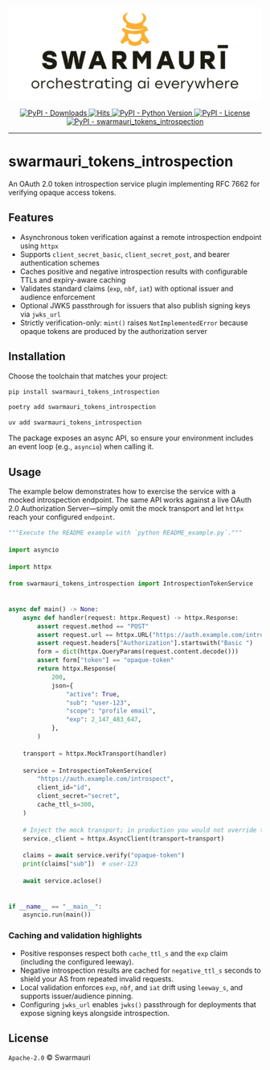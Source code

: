 ![Swarmauri Logo](https://github.com/swarmauri/swarmauri-sdk/blob/3d4d1cfa949399d7019ae9d8f296afba773dfb7f/assets/swarmauri.brand.theme.svg)

<p align="center">
    <a href="https://pypi.org/project/swarmauri_tokens_introspection/">
        <img src="https://img.shields.io/pypi/dm/swarmauri_tokens_introspection" alt="PyPI - Downloads"/>
    </a>
    <a href="https://hits.sh/github.com/swarmauri/swarmauri-sdk/tree/master/pkgs/standards/swarmauri_tokens_introspection/">
        <img alt="Hits" src="https://hits.sh/github.com/swarmauri/swarmauri-sdk/tree/master/pkgs/standards/swarmauri_tokens_introspection.svg"/>
    </a>
    <a href="https://pypi.org/project/swarmauri_tokens_introspection/">
        <img src="https://img.shields.io/pypi/pyversions/swarmauri_tokens_introspection" alt="PyPI - Python Version"/>
    </a>
    <a href="https://pypi.org/project/swarmauri_tokens_introspection/">
        <img src="https://img.shields.io/pypi/l/swarmauri_tokens_introspection" alt="PyPI - License"/>
    </a>
    <a href="https://pypi.org/project/swarmauri_tokens_introspection/">
        <img src="https://img.shields.io/pypi/v/swarmauri_tokens_introspection?label=swarmauri_tokens_introspection&color=green" alt="PyPI - swarmauri_tokens_introspection"/>
    </a>
</p>

---

# swarmauri_tokens_introspection

An OAuth 2.0 token introspection service plugin implementing RFC 7662 for verifying opaque access tokens.

## Features

- Asynchronous token verification against a remote introspection endpoint using `httpx`
- Supports `client_secret_basic`, `client_secret_post`, and bearer authentication schemes
- Caches positive and negative introspection results with configurable TTLs and expiry-aware caching
- Validates standard claims (`exp`, `nbf`, `iat`) with optional issuer and audience enforcement
- Optional JWKS passthrough for issuers that also publish signing keys via `jwks_url`
- Strictly verification-only: `mint()` raises `NotImplementedError` because opaque tokens are produced by the authorization server

## Installation

Choose the toolchain that matches your project:

```bash
pip install swarmauri_tokens_introspection
```

```bash
poetry add swarmauri_tokens_introspection
```

```bash
uv add swarmauri_tokens_introspection
```

The package exposes an async API, so ensure your environment includes an event loop (e.g., `asyncio`) when calling it.

## Usage

The example below demonstrates how to exercise the service with a mocked introspection endpoint. The same API works against a live OAuth 2.0 Authorization Server—simply omit the mock transport and let `httpx` reach your configured `endpoint`.

```python
"""Execute the README example with `python README_example.py`."""

import asyncio

import httpx

from swarmauri_tokens_introspection import IntrospectionTokenService


async def main() -> None:
    async def handler(request: httpx.Request) -> httpx.Response:
        assert request.method == "POST"
        assert request.url == httpx.URL("https://auth.example.com/introspect")
        assert request.headers["Authorization"].startswith("Basic ")
        form = dict(httpx.QueryParams(request.content.decode()))
        assert form["token"] == "opaque-token"
        return httpx.Response(
            200,
            json={
                "active": True,
                "sub": "user-123",
                "scope": "profile email",
                "exp": 2_147_483_647,
            },
        )

    transport = httpx.MockTransport(handler)

    service = IntrospectionTokenService(
        "https://auth.example.com/introspect",
        client_id="id",
        client_secret="secret",
        cache_ttl_s=300,
    )

    # Inject the mock transport; in production you would not override the client.
    service._client = httpx.AsyncClient(transport=transport)

    claims = await service.verify("opaque-token")
    print(claims["sub"])  # user-123

    await service.aclose()


if __name__ == "__main__":
    asyncio.run(main())
```

### Caching and validation highlights

- Positive responses respect both `cache_ttl_s` and the `exp` claim (including the configured leeway).
- Negative introspection results are cached for `negative_ttl_s` seconds to shield your AS from repeated invalid requests.
- Local validation enforces `exp`, `nbf`, and `iat` drift using `leeway_s`, and supports issuer/audience pinning.
- Configuring `jwks_url` enables `jwks()` passthrough for deployments that expose signing keys alongside introspection.

## License

`Apache-2.0` © Swarmauri

